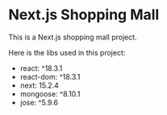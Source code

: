 # Next.js Shopping Mall

This is a Next.js shopping mall project.

Here is the libs used in this project:

- react: ^18.3.1
- react-dom: ^18.3.1
- next: 15.2.4
- mongoose: ^8.10.1
- jose: ^5.9.6
